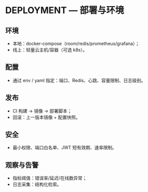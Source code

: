 # DEPLOYMENT — 部署与环境

## 环境
- 本地：docker-compose（room/redis/prometheus/grafana）；
- 线上：轻量云主机/容器（可选 k8s）。

## 配置
- 通过 env / yaml 指定：端口、Redis、心跳、容量限制、日志级别。

## 发布
- CI 构建 → 镜像 → 部署脚本；
- 回滚：上一版本镜像 + 配置快照。

## 安全
- 最小权限、端口白名单、JWT 短有效期、速率限制。

## 观察与告警
- 指标阈值：错误率/延迟/在线数异常；
- 日志采集：结构化检索。
